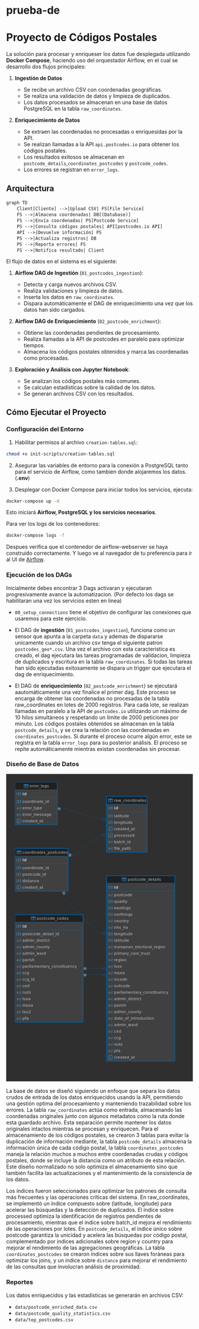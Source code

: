 # prueba-de

# Proyecto de Códigos Postales

La solución para procesar y enriqueser los datos fue desplegada utilizando **Docker Compose**, haciendo uso del orquestador Airflow, en el cual se desarrollo dos flujos principales:

1. **Ingestión de Datos**
   - Se recibe un archivo CSV con coordenadas geográficas.
   - Se realiza una validación de datos y limpieza de duplicados.
   - Los datos procesados se almacenan en una base de datos PostgreSQL en la tabla `raw_coordinates`.

2. **Enriquecimiento de Datos**
   - Se extraen las coordenadas no procesadas o enriquesidas por la API.
   - Se realizan llamadas a la API `api.postcodes.io` para obtener los códigos postales.
   - Los resultados exitosos se almacenan en `postcode_details`,`coordinates_postcodes` y `postcode_codes`.
   - Los errores se registran en `error_logs`.

## Arquitectura

```mermaid
graph TD
    Client[Cliente] -->|Upload CSV| FS[File Service]
    FS -->|Almacena coordenadas| DB[(Database)]
    FS -->|Envía coordenadas| PS[Postcode Service]
    PS -->|Consulta códigos postales| API[postcodes.io API]
    API -->|Devuelve información| PS
    PS -->|Actualiza registros| DB
    PS -->|Reporta errores| FS
    FS -->|Notifica resultado| Client
```
El flujo de datos en el sistema es el siguiente:

1. **Airflow DAG de Ingestión** (`01_postcodes_ingestion`):
   - Detecta y carga nuevos archivos CSV.
   - Realiza validaciones y limpieza de datos.
   - Inserta los datos en `raw_coordinates`.
   - Dispara automáticamente el DAG de enriquecimiento una vez que los datos han sido cargados.

2. **Airflow DAG de Enriquecimiento** (`02_postcode_enrichment`):
   - Obtiene las coordenadas pendientes de procesamiento.
   - Realiza llamadas a la API de postcodes en paralelo para optimizar tiempos.
   - Almacena los códigos postales obtenidos y marca las coordenadas como procesadas.

3. **Exploración y Análisis con Jupyter Notebook**:
   - Se analizan los códigos postales más comunes.
   - Se calculan estadísticas sobre la calidad de los datos.
   - Se generan archivos CSV con los resultados.

## Cómo Ejecutar el Proyecto

### **Configuración del Entorno**

1. Habilitar permisos al archivo `creation-tables.sql`:
```bash
chmod +x init-scripts/creation-tables.sql
```

2. Asegurar las variables de entorno para la conexión a PostgreSQL tanto para el servicio de Airflow, como tambien donde alojaremos los datos. (**.env**)

3. Desplegar con Docker Compose para iniciar todos los servicios, ejecuta:

```bash
docker-compose up -d
```
Esto iniciará **Airflow, PostgreSQL y los servicios necesarios**.

Para ver los logs de los contenedores:
```bash
docker-compose logs -f
```

Despues verifica que el contenedor de airflow-webserver se haya construido correctamente. Y luego ve al navegador de tu preferencia para ir al UI de [Airflow](http://localhost:8080).

### **Ejecución de los DAGs**

Inicialmente debes encontrar 3 Dags activaran y ejecutaran progresivamente avance la automatizacion. (Por defecto los dags se habilitaran una vez los servicios esten en linea)
- `00_setup_connections` tiene el objetivo de configurar las conexiones que usaremos para este ejercicio.

- El DAG de **ingestión** (`01_postcodes_ingestion`), funciona como un sensor que apunta a la carpeta `data` y ademas de dispararse unicamente cuando un archivo csv tenga el siguiente patron `postcodes_geo*.csv`. Una vez el archivo con esta caracteristica es creado, el dag ejecutara las tareas programadas de validacion, limpieza de duplicados y escritura en la tabla `raw_coordinates`. Si todas las tareas han sido ejecutadas exitosamente se dispara un trigger que ejecutara el dag de enriquecimiento.

- El DAG de **enriquecimiento** (`02_postcode_enrichment`) se ejecutará aautomáticamente una vez finalice el primer dag. Este proceso se encarga de obtener las coordenadas no procesadas de la tabla raw_coordinates en lotes de 2000 registros. Para cada lote, se realizan llamadas en paralelo a la API de `postcodes.io` utilizando un máximo de 10 hilos simultáneos y respetando un límite de 2000 peticiones por minuto. Los códigos postales obtenidos se almacenan en la tabla `postcode_details`, y se crea la relación con las coordenadas en `coordinates_postcodes`. Si durante el proceso ocurre algún error, este se registra en la tabla `error_logs` para su posterior análisis. El proceso se repite automáticamente mientras existan coordenadas sin procesar.


### **Diseño de Base de Datos**

![Diagrama ER](imgs/er_diagram.png)

La base de datos se diseñó siguiendo un enfoque que separa los datos crudos de entrada de los datos enriquecidos usando la API, permitiendo una gestión optima del procesamiento y manteniendo trazabilidad sobre los errores. La tabla `raw_coordinates` actúa como entrada, almacenando las coordenadas originales junto con algunos metadatos como la ruta donde esta guardado archivo. Esta separación permite mantener los datos originales intactos mientras se procesan y enriquecen. Para el almacenamiento de los códigos postales, se crearon 3 tablas para evitar la duplicación de información mediante, la tabla `postcode_details` almacena la información única de cada código postal, la tabla `coordinates_postcodes` maneja la relación muchos a muchos entre coordenadas crudas y códigos postales, donde se incluye la distancia como un atributo de esta relación. Este diseño normalizado no solo optimiza el almacenamiento sino que también facilita las actualizaciones y el mantenimiento de la consistencia de los datos.

Los índices fueron seleccionados para optimizar los patrones de consulta más frecuentes y las operaciones críticas del sistema. En raw_coordinates, se implementó un índice compuesto sobre (latitude, longitude) para acelerar las búsquedas y la detección de duplicados. El índice sobre processed optimiza la identificación de registros pendientes de procesamiento, mientras que el índice sobre batch_id mejora el rendimiento de las operaciones por lotes. En `postcode_details`, el índice único sobre postcode garantiza la unicidad y acelera las búsquedas por código postal, complementado por índices adicionales sobre region y country para mejorar el rendimiento de las agregaciones geográficas. La tabla `coordinates_postcodes` se crearon índices sobre sus llaves foráneas para optimizar los joins, y un índice sobre `distance` para mejorar el rendimiento de las consultas que involucran análisis de proximidad.

### **Reportes**
Los datos enriquecidos y las estadísticas se generarán en archivos CSV:
- `data/postcode_enriched_data.csv`
- `data/postcode_quality_statistics.csv`
- `data/top_postcodes.csv`
